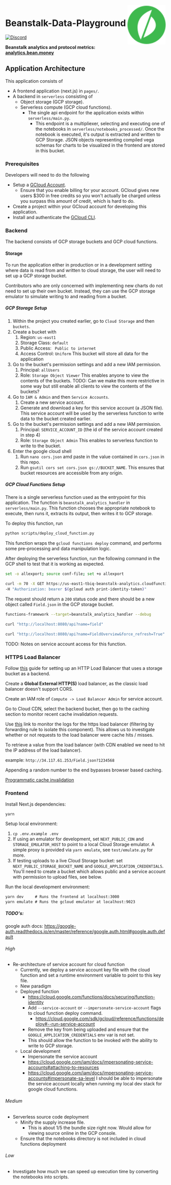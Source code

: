 <img src="public/bean-logo-circled.svg" alt="Beanstalk logo" align="right" width="120" />

# Beanstalk-Data-Playground

[![Discord][discord-badge]][discord-url]

[discord-badge]: https://img.shields.io/discord/880413392916054098?label=Beanstalk
[discord-url]: https://discord.gg/beanstalk

**Beanstalk analytics and protocol metrics: [analytics.bean.money](https://analytics.bean.money)**

## Application Architecture 

This application consists of
- A frontend application (next.js) in `pages/`.
- A backend in `serverless` consisting of 
  - Object storage (GCP storage). 
  - Serverless compute (GCP cloud functions). 
    - The single api endpoint for the application exists within `serverless/main.py`.
      - This endpoint is a multipliexer, selecting and executing one of the notebooks in 
      `serverless/notebooks_processed/`. Once the notebook is executed, it's output is 
      extracted and written to GCP Storage. JSON objects representing compiled vega 
      schemas for charts to be visualized in the frontend are stored in this bucket. 

### Prerequisites

Developers will need to do the following 
- Setup a [GCloud Account](https://cloud.google.com/). 
  - Ensure that you enable billing for your account. GCloud gives new users $300 in free credits so 
  you won't actually be charged unless you surpass this amount of credit, which is hard to do. 
- Create a project within your GCloud account for developing this application. 
- Install and authenticate the [GCloud CLI](https://cloud.google.com/sdk/docs/install). 

### Backend 

The backend consists of GCP storage buckets and GCP cloud functions. 

#### Storage 

To run the application either in production or in a development setting where data is read from 
and written to cloud storage, the user will need to set up a GCP storage bucket. 

Contributors who are only concerned with implementing new charts do not need to set
up their own bucket. Instead, they can use the GCP storage emulator to simulate writing 
to and reading from a bucket. 

##### GCP Storage Setup 

1. Within the project you created earlier, go to `Cloud Storage` and then `buckets`. 
2. Create a bucket with 
   1. Region: `us-east1` 
   2. Storage Class: `default` 
   3. Public Access: ` Public to internet` 
   4. Access Control: `Uniform`
   This bucket will store all data for the application 
3. Go to the bucket's permission settings and add a new IAM permission.
   1. Principal: `allUsers` 
   2. Role: `Storage Object Viewer`
   This enables anyone to view the contents of the buckets. 
   TODO: Can we make this more restrictive in some way but still enable all 
   clients to view the contents of the buckets? 
4. Go to `IAM & Admin` and then `Service Accounts`. 
   1. Create a new service account. 
   2. Generate and download a key for this service account (a JSON file).
   This service account will be used by the serverless function to write 
   data to the bucket created earlier. 
5. Go to the bucket's permission settings and add a new IAM permission.
   1. Principal: `SERVICE_ACCOUNT_ID` (the id of the service account created in step 4) 
   2. Role: `Storage Object Admin`
   This enables to serverless function to write to the bucket. 
6. Enter the google cloud shell 
   1. Run `nano cors.json` amd paste in the value contained in `cors.json` in this repo.
   2. Run `gsutil cors set cors.json gs://BUCKET_NAME`.
   This ensures that bucket resources are accessible from any origin. 

##### GCP Cloud Functions Setup 

There is a single serverless function used as the entrypoint for this 
application. The function is `beanstalk_analytics_handler` in 
`serverless/main.py`. This function chooses the appropriate notebook 
to execute, then runs it, extracts its output, then writes it to GCP 
storage. 

To deploy this function, run 

```bash 
python scripts/deploy_cloud_function.py
```

This function wraps the `gcloud functions deploy` command, and performs
some pre-processing and data manipulation logic. 

After deploying the serverless function, run the following command in the 
GCP shell to test that it is working as expected. 

```bash 
set -o allexport; source conf-file; set +o allexport
```

```bash 
curl -m 70 -X GET https://us-east1-tbiq-beanstalk-analytics.cloudfunctions.net/beanstalk_analytics_handler?name=field \
-H "Authorization: bearer $(gcloud auth print-identity-token)"
```

The request should return a `200` status code and there should be a new object
called `Field.json` in the GCP storage bucket. 

```bash
functions-framework --target=beanstalk_analytics_handler --debug 
```

```bash 
curl "http://localhost:8080/api?name=field"
```

```bash
curl "http://localhost:8080/api?name=FieldOverview&force_refresh=True"
```

TODO: Notes on service account access for this function. 

### HTTPS Load Balancer 

Follow [this](https://cloud.google.com/cdn/docs/setting-up-cdn-with-bucket) guide for setting up an HTTP Load Balancer that uses a storage bucket as a backend. 

Create a **Global External HTTP(S)** load balancer, as the classic load balancer doesn't support CORS. 

Create an IAM role of `Compute -> Load Balancer Admin` for service account. 

Go to Cloud CDN, select the backend bucket, then go to the caching section to monitor recent cache invalidation requests. 

Use [this](https://console.cloud.google.com/logs/query;query=resource.type%3D%22http_load_balancer%22%0Aresource.labels.forwarding_rule_name%3D%22http-lb%22;summaryFields=:false:32:beginning;cursorTimestamp=2022-09-09T04:18:55.301642Z?_ga=2.177749413.1458977516.1662403865-1595580898.1662403865&_gac=1.87929578.1662597955.Cj0KCQjwguGYBhDRARIsAHgRm4_hIPBcIbRNh_KE8yYIQfwdzvktlvWvv0_WpwqSZ6zNVn2feLtvwdQaAtYPEALw_wcB&project=tbiq-beanstalk-analytics) link to monitor the logs for the https load balancer (filtering by forwarding rule to 
isolate this component). This allows us to investigate whether or not requests to the load balancer were cache hits / misses. 

To retrieve a value from the load balancer (with CDN enabled we need to hit the IP address of the load balancer). 

example: `http://34.117.61.253/Field.json?1234568`

Appending a random number to the end bypasses browser based caching. 

[Programmatic cache invalidation](https://cloud.google.com/compute/docs/reference/rest/v1/urlMaps/invalidateCache?apix_params=%7B%22project%22%3A%22tbiq-beanstalk-analytics%22%2C%22urlMap%22%3A%22http-lb%22%2C%22resource%22%3A%7B%22path%22%3A%22%2FField.json%22%7D%7D)

### Frontend 

Install Next.js dependencies:

```
yarn
```

Setup local environment:

1. `cp .env.example .env`
2. If using an emulator for development, set `NEXT_PUBLIC_CDN` and `STORAGE_EMULATOR_HOST` to point to a local Cloud Storage emulator. A simple proxy is provided via `yarn emulate`, see `test/emulate.py` for more.
3. If testing uploads to a live Cloud Storage bucket: set `NEXT_PUBLIC_STORAGE_BUCKET_NAME` and `GOOGLE_APPLICATION_CREDENTIALS`. You'll need to create a bucket which allows public and a service account with permission to upload files, see below.

Run the local development environment:

```
yarn dev     # Runs the frontend at localhost:3000
yarn emulate # Runs the gcloud emulator at localhost:9023
```

##### TODO's: 

google auth docs: https://google-auth.readthedocs.io/en/master/reference/google.auth.html#google.auth.default

###### High 

- Re-architecture of service account for cloud function 
  - Currently, we deploy a service account key file with the cloud function
  and set a runtime environment variable to point to this key file. 
  - New paradigm
   - Deployed function 
     - https://cloud.google.com/functions/docs/securing/function-identity
     - Add `--service-account` or `--impersonate-service-account` flags to cloud 
     function deploy command. 
       - https://cloud.google.com/sdk/gcloud/reference/functions/deploy#--run-service-account
     - Remove the key from being uploaded and ensure that the 
     `GOOGLE_APPLICATION_CREDENTIALS` env var is not set. 
     - This should allow the function to be invoked with the ability 
     to write to GCP storage. 
   - Local development 
     - Impersonate the service account 
     - https://cloud.google.com/iam/docs/impersonating-service-accounts#attaching-to-resources
     - https://cloud.google.com/iam/docs/impersonating-service-accounts#impersonate-sa-level
     I should be able to impersonate the service account locally when running my local dev 
     stack for google cloud functions. 

###### Medium 

- Serverless source code deployment 
  - Minify the supply increase file. 
    - This is about 1/5 the bundle size right now. Would allow for viewing source online in the GCP console. 
  - Ensure that the notebooks directory is not included in cloud functions deployment 

###### Low 

- Investigate how much we can speed up execution time by converting 
  the notebooks into scripts. 
